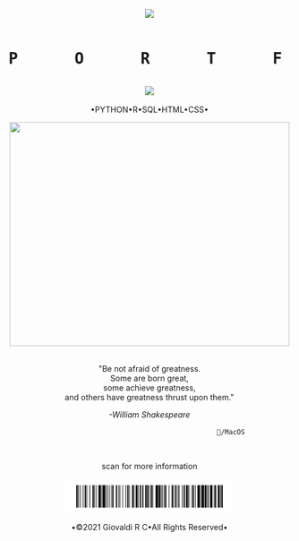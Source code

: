 <!DOCTYPE html>
<html>
<p align="center">
	<img width="40" src="https://github.githubassets.com/images/spinners/octocat-spinner-64.gif">
</p>
<pre><p align="center"><h1>P      O      R      T      F      O      L      I     O </h1></pre>

<p align="center">
  <a href="https://github.com/giovaldirchaniago" alt="https://github.com/giovaldirchaniago"><img src="https://img.shields.io/static/v1?style=for-the-badge&label=DataScientist%20&message=DataAnalyst&color=000000"></a>
</p>


<p align="center">•PYTHON•R•SQL•HTML•CSS•<br>
	
<p align="center">
	<img height="400" width="500" src="https://media.giphy.com/media/3oxRmgZTLdUMKAef72/giphy.gif">
</p>

##
<p align="center">"Be not afraid of greatness.<br>
Some are born great,<br>
some achieve greatness,<br>
and others have greatness thrust upon them."</p>

<p align="center"><em>-William Shakespeare</em></p>

```text
                                                    /MacOS
```
<br>
<p align="center">
scan for more information
</p>
<p align="center">
	<img width="300" src="https://github.com/giovaldirchaniago/giovaldirchaniago/blob/main/IMG_6822.jpg">
</p>

<p align="center">•©2021 Giovaldi R C•All Rights Reserved•<br>
</body>
</html>
